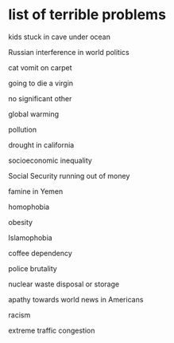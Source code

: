 # list of terrible problems

kids stuck in cave under ocean

Russian interference in world politics

cat vomit on carpet

going to die a virgin

no significant other

global warming

pollution

drought in california

socioeconomic inequality

Social Security running out of money

famine in Yemen

homophobia

obesity

Islamophobia 

coffee dependency

police brutality

nuclear waste disposal or storage

apathy towards world news in Americans

racism

extreme traffic congestion